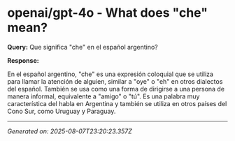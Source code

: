 # openai/gpt-4o - What does "che" mean?

**Query:** Que significa "che" en el español argentino?



**Response:**

En el español argentino, "che" es una expresión coloquial que se utiliza para llamar la atención de alguien, similar a "oye" o "eh" en otros dialectos del español. También se usa como una forma de dirigirse a una persona de manera informal, equivalente a "amigo" o "tú". Es una palabra muy característica del habla en Argentina y también se utiliza en otros países del Cono Sur, como Uruguay y Paraguay.

---
*Generated on: 2025-08-07T23:20:23.357Z*

